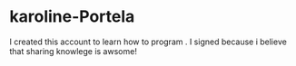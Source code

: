 # karoline-Portela
I created this account to learn how to program . I signed because i believe that sharing knowlege is awsome!
